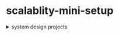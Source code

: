 # scalablity-mini-setup

<details>
  <summary>system design projects</summary> 
  <summary>DESIGN A RATE LIMITER</summary> ## completed
  <summary>DESIGN CONSISTENT HASHING</summary>
  <summary>DESIGN A KEY-VALUE STORE</summary>
  <summary>DESIGN A UNIQUE ID GENERATOR IN
 DISTRIBUTED SYSTEMS </summary>
  <summary>DESIGN A URL SHORTENER</summary>
  <summary>DESIGN A WEB CRAWLER</summary>
  <summary>DESIGN A NOTIFICATION SYSTEM</summary>
  <summary>DESIGN A NEWS FEED SYSTEM</summary>
  <summary>DESIGN A CHAT SYSTEM</summary>
  <summary>DESIGN A SEARCH AUTOCOMPLETE
 SYSTEM</summary>
  <summary>DESIGN YOUTUBE</summary>
  <summary>DESIGN GOOGLE DRIVE</summary>
</details>
